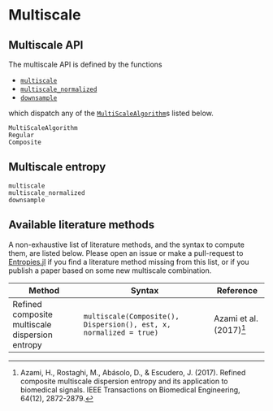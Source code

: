 # Multiscale

## Multiscale API

The multiscale API is defined by the functions

- [`multiscale`](@ref)
- [`multiscale_normalized`](@ref)
- [`downsample`](@ref)

which dispatch any of the [`MultiScaleAlgorithm`](@ref)s listed below.

```@docs
MultiScaleAlgorithm
Regular
Composite
```

## Multiscale entropy

```@docs
multiscale
multiscale_normalized
downsample
```

## Available literature methods

A non-exhaustive list of literature methods, and the syntax to compute them, are listed
below. Please open an issue or make a pull-request to
[Entropies.jl](https://github.com/JuliaDynamics/Entropies.jl) if you find a literature
method missing from this list, or if you publish a paper based on some new multiscale
combination.

| Method                                          | Syntax                                                             | Reference                       |
| ----------------------------------------------- | ------------------------------------------------------------------ | ------------------------------- |
| Refined composite multiscale dispersion entropy | `multiscale(Composite(), Dispersion(), est, x, normalized = true)` | Azami et al. (2017)[^Azami2017] |

[^Azami2017]:
    Azami, H., Rostaghi, M., Abásolo, D., & Escudero, J. (2017). Refined
    composite multiscale dispersion entropy and its application to biomedical signals.
    IEEE Transactions on Biomedical Engineering, 64(12), 2872-2879.